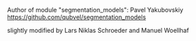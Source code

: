 Author of module "segmentation_models": Pavel Yakubovskiy
https://github.com/qubvel/segmentation_models

slightly modified by Lars Niklas Schroeder and Manuel Woellhaf

